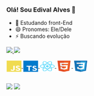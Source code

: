 ### Olá! Sou Edival Alves 👋

- 🔭 Estudando front-End
- 😄 Pronomes: Ele/Dele
- ⚡ Buscando evolução


<div>
  <a href="https://beacons.ai/alvesedval">
  <img height="180em" src="https://github-readme-stats.vercel.app/api?username=alvesedval&show_icons=true&theme=dark&include_all_commits=true&count_private=true"/>
  <img height="180em" src="https://github-readme-stats.vercel.app/api/top-langs/?username=alvesedval&layout=compact&langs_count=16&theme=dark"/>
</div>

  
<div style="display: inline_block"><br>
  <img align="center" alt="Rafa-Js" height="30" width="40" src="https://raw.githubusercontent.com/devicons/devicon/master/icons/javascript/javascript-plain.svg">
  <img align="center" alt="Rafa-Ts" height="30" width="40" src="https://raw.githubusercontent.com/devicons/devicon/master/icons/typescript/typescript-plain.svg">
  <img align="center" alt="Rafa-React" height="30" width="40" src="https://raw.githubusercontent.com/devicons/devicon/master/icons/react/react-original.svg">
  <img align="center" alt="Rafa-HTML" height="30" width="40" src="https://raw.githubusercontent.com/devicons/devicon/master/icons/html5/html5-original.svg">
  <img align="center" alt="Rafa-CSS" height="30" width="40" src="https://raw.githubusercontent.com/devicons/devicon/master/icons/css3/css3-original.svg">
 
</div>
  
##

  
<div>

  <a href="https://instagram.com/edival_n?igshid=YmMyMTA2M2Y=" target="_blank"><img src="https://img.shields.io/badge/-Instagram-%23E4405F?style=for-the-badge&logo=instagram&logoColor=white" target="_blank"></a>
<a href = "mailto:edvaln130@gmail.com"><img src="https://img.shields.io/badge/Gmail-D14836?style=for-the-badge&logo=gmail&logoColor=white" target="_blank"></a>

